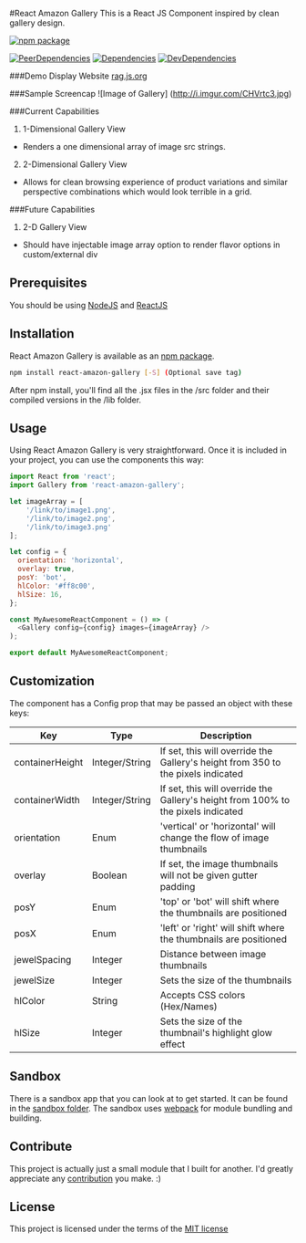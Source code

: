 #React Amazon Gallery
This is a React JS Component inspired by clean gallery design.

[![npm package](https://img.shields.io/npm/v/react-amazon-gallery.svg?style=flat-square)](https://www.npmjs.org/package/react-amazon-gallery)

[![PeerDependencies](https://img.shields.io/david/peer/michaellyons/react-amazon-gallery.svg?style=flat-square)](https://david-dm.org/michaellyons/react-amazon-gallery#info=peerDependencies&view=list)
[![Dependencies](https://img.shields.io/david/michaellyons/react-amazon-gallery.svg?style=flat-square)](https://david-dm.org/michaellyons/react-amazon-gallery)
[![DevDependencies](https://img.shields.io/david/dev/michaellyons/react-amazon-gallery.svg?style=flat-square)](https://david-dm.org/michaellyons/react-amazon-gallery#info=devDependencies&view=list)

###Demo Display Website
[rag.js.org](https://rag.js.org)

###Sample Screencap
![Image of Gallery]
(http://i.imgur.com/CHVrtc3.jpg)

###Current Capabilities
1. 1-Dimensional Gallery View
  * Renders a one dimensional array of image src strings.
2. 2-Dimensional Gallery View
  * Allows for clean browsing experience of product variations and similar perspective combinations which would look terrible in a grid.


###Future Capabilities
1. 2-D Gallery View
  * Should have injectable image array option to render flavor options in custom/external div

## Prerequisites

You should be using [NodeJS](https://www.nodejs.org) and [ReactJS](https://facebook.github.io/react/)

## Installation

React Amazon Gallery is available as an [npm package](https://www.npmjs.org/package/react-amazon-gallery).
```sh
npm install react-amazon-gallery [-S] (Optional save tag)
```
After npm install, you'll find all the .jsx files in the /src folder and their compiled versions in the /lib folder.


## Usage

Using React Amazon Gallery is very straightforward. Once it is included in your project, you can use the components this way:

```js
import React from 'react';
import Gallery from 'react-amazon-gallery';

let imageArray = [
	'/link/to/image1.png',
	'/link/to/image2.png',
	'/link/to/image3.png'
];

let config = {
  orientation: 'horizontal',
  overlay: true, 
  posY: 'bot',
  hlColor: '#ff8c00',
  hlSize: 16,
};

const MyAwesomeReactComponent = () => (
  <Gallery config={config} images={imageArray} />
);

export default MyAwesomeReactComponent;
```

## Customization

The component has a Config prop that may be passed an object with these keys:

Key | Type | Description
----- | ----- | -----
containerHeight | Integer/String | If set, this will override the Gallery's height from 350 to the pixels indicated
containerWidth | Integer/String | If set, this will override the Gallery's height from 100% to the pixels indicated
orientation | Enum | 'vertical' or 'horizontal' will change the flow of image thumbnails
overlay | Boolean | If set, the image thumbnails will not be given gutter padding
posY | Enum | 'top' or 'bot' will shift where the thumbnails are positioned
posX | Enum | 'left' or 'right' will shift where the thumbnails are positioned
jewelSpacing | Integer | Distance between image thumbnails
jewelSize | Integer | Sets the size of the thumbnails
hlColor | String | Accepts CSS colors (Hex/Names)
hlSize | Integer | Sets the size of the thumbnail's highlight glow effect

## Sandbox

There is a sandbox app that you can look at to get started. It can be found in the [sandbox folder](https://github.com/michaellyons/react-amazon-gallery/tree/master/sandbox). The sandbox uses [webpack](https://webpack.github.io/) for module bundling and building.

## Contribute

This project is actually just a small module that I built for another. I'd greatly appreciate any [contribution](https://github.com/michaellyons/react-amazon-gallery/blob/master/CONTRIBUTING.md) you make. :)

## License
This project is licensed under the terms of the [MIT license](https://github.com/michaellyons/react-amazon-gallery/blob/master/LICENSE)
